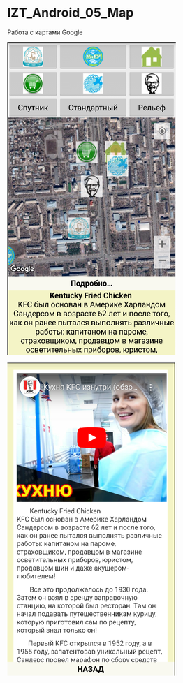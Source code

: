 # IZT_Android_05_Map
Работа с картами Google

![Screenshot](screen1.png)

![Screenshot](screen2.png)
